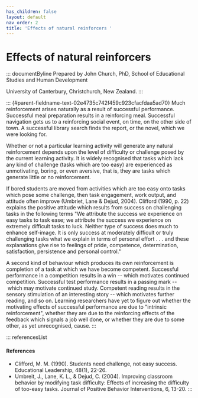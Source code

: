 ```yaml
---
has_children: false
layout: default
nav_order: 2
title: 'Effects of natural reinforcers '
---
```

# Effects of natural reinforcers 


::: documentByline
Prepared by John Church, PhD, School of Educational Studies and Human
Development

University of Canterbury, Christchurch, New Zealand.
:::

::: {#parent-fieldname-text-02e4735c742f459c923cfacfdaa5ad70}
Much reinforcement arises naturally as a result of successful
performance. Successful meal preparation results in a reinforcing meal.
Successful navigation gets us to a reinforcing social event, on time, on
the other side of town. A successful library search finds the report, or
the novel, which we were looking for.

Whether or not a particular learning activity will generate any natural
reinforcement depends upon the level of difficulty or challenge posed by
the current learning activity. It is widely recognised that tasks which
lack any kind of challenge (tasks which are too easy) are experienced as
unmotivating, boring, or even aversive, that is, they are tasks which
generate little or no reinforcement.

If bored students are moved from activities which are too easy onto
tasks which pose some challenge, then task engagement, work output, and
attitude often improve (Umbriet, Lane & Dejud, 2004). Clifford (1990, p.
22) explains the positive attitude which results from success on
challenging tasks in the following terms "We attribute the success we
experience on easy tasks to task ease; we attribute the success we
experience on extremely difficult tasks to luck. Neither type of success
does much to enhance self-image. It is only success at moderately
difficult or truly challenging tasks what we explain in terms of
personal effort . . . and these explanations give rise to feelings of
pride, competence, determination, satisfaction, persistence and personal
control."

A second kind of behaviour which produces its own reinforcement is
completion of a task at which we have become competent. Successful
performance in a competition results in a win -- which motivates
continued competition. Successful test performance results in a passing
mark -- which may motivate continued study. Competent reading results in
the sensory stimulation of an interesting story -- which motivates
further reading, and so on. Learning researchers have yet to figure out
whether the motivating effects of successful performance are due to
"intrinsic reinforcement", whether they are due to the reinforcing
effects of the feedback which signals a job well done, or whether they
are due to some other, as yet unrecognised, cause.
:::

::: referencesList
#### References

-   Clifford, M. M. (1990). Students need challenge, not easy success.
    Educational Leadership, 48(1), 22-26.
-   Umbreit, J., Lane, K. L., & Dejud, C. (2004). Improving classroom
    behavior by modifying task difficulty: Effects of increasing the
    difficulty of too-easy tasks. Journal of Positive Behavior
    Interventions, 6, 13-20.
:::
